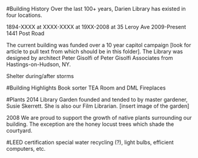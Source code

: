 #Building History
Over the last 100+ years, Darien Library has existed in four locations. 

1894-XXXX at
XXXX-XXXX at
19XX-2008 at 35 Leroy Ave
2009-Present  1441 Post Road

The current building was funded over a 10 year capitol campaign [look for article to pull text from which should be in this folder]. The Library was designed by architect Peter Gisolfi of Peter Gisolfi Associates from Hastings-on-Hudson, NY. 

Shelter during/after storms

#Building Highlights
Book sorter
TEA Room and DML
Fireplaces

#Plants
2014 Library Garden founded and tended to by master gardener, Susie Skerrett. She is also our Film Librarian. 
[insert image of the garden]

2008 We are proud to support the growth of native plants surrounding our building. The exception are the honey locust trees which shade the courtyard.

#LEED certification 
special water recycling (?), light bulbs, efficient computers, etc.
